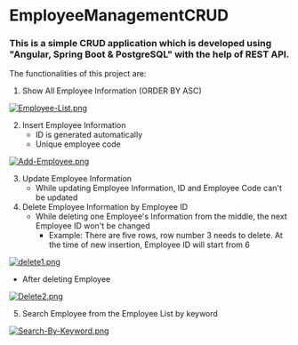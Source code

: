 # EmployeeManagementCRUD
### This is a simple CRUD application which is developed using "Angular, Spring Boot & PostgreSQL" with the help of REST API.
The functionalities of this project are:
1. Show All Employee Information (ORDER BY ASC)

[![Employee-List.png](https://i.postimg.cc/TwcV64fs/Employee-List.png)](https://postimg.cc/xJcJGgkG)

2. Insert Employee Information
	* ID is generated automatically
	* Unique employee code


[![Add-Employee.png](https://i.postimg.cc/CLS2k3RR/Add-Employee.png)](https://postimg.cc/Z0sjhDFm)

3. Update Employee Information
	* While updating Employee Information, ID and Employee Code can't be updated
4. Delete Employee Information by Employee ID
	* While deleting one Employee's Information from the middle, the next Employee ID won't be changed
		* Example: There are five rows, row number 3 needs to delete. At the time of new insertion, Employee ID will start from 6

[![delete1.png](https://i.postimg.cc/52RFWQT8/delete1.png)](https://postimg.cc/mP7rQkbr)

* After deleting Employee

[![Delete2.png](https://i.postimg.cc/0QdQjzWW/Delete2.png)](https://postimg.cc/wyMHbjdL)

5. Search Employee from the Employee List by keyword

[![Search-By-Keyword.png](https://i.postimg.cc/WbyMTrcs/Search-By-Keyword.png)](https://postimg.cc/xcKkPXdZ)
